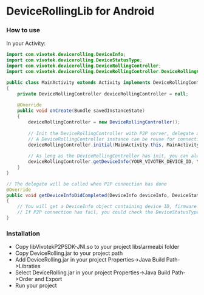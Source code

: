 DeviceRollingLib for Android
================

### How to use
In your Activity:

```java
import com.vivotek.devicerolling.DeviceInfo;
import com.vivotek.devicerolling.DeviceStatusType;
import com.vivotek.devicerolling.DeviceRollingController;
import com.vivotek.devicerolling.DeviceRollingController.DeviceRollingControllerDelegate;

public class MainActivity extends Activity implements DeviceRollingControllerDelegate
{
    private DeviceRollingController deviceRollingController = null;
    
    @Override
    public void onCreate(Bundle savedInstanceState)
    {
        deviceRollingController = new DeviceRollingController();
        
        // Init the DeviceRollingController with P2P server, delegate and context.
        // A DeviceRollingController instance can be reuse for connecting to different devices, you don't need to create another new instance for each device.
        deviceRollingController.initial(MainActivity.this, MainActivity.this.getApplicationContext(), YOUR_VIVOTEK_P2P_SERVER_IP, YOUR_VIVOTEK_P2P_SERVER_PORT);
        
        // As long as the DeviceRollingController has init, you can always call this function to establish P2P connection and get the latest P2P ports for your device
        deviceRollingController.getDeviceInfo(YOUR_VIVOTEK_DEVICE_ID, YOUR_VIVOTEK_USERNAME, YOUR_VIVOTEK_PASSWORD);
    }
}

// The delegate will be called when P2P connection has done
@Override
public void getDeviceInfoDidCompleted(DeviceInfo deviceInfo, DeviceStatusType status)
{
    // You will get a DeviceInfo object containing device ID, firmware version, username, password & P2P ports
    // If P2P connection has fail, you could check the DeviceStatusType for more information
}
```

### Installation
- Copy libVivotekP2PSDK-JNI.so to your project libs\armeabi folder
- Copy DeviceRolling.jar to your project path
- Add DeviceRolling.jar in your project Properties->Java Build Path->Libraties
- Select DeviceRolling.jar in your project Properties->Java Build Path->Order and Export
- Run your project



